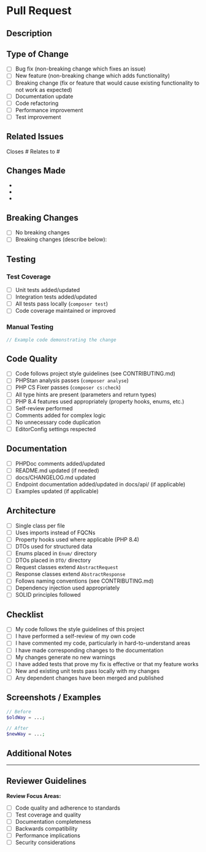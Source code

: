 # Pull Request

## Description
<!-- Provide a clear and concise description of your changes -->

## Type of Change
<!-- Mark the relevant option with an "x" -->

- [ ] Bug fix (non-breaking change which fixes an issue)
- [ ] New feature (non-breaking change which adds functionality)
- [ ] Breaking change (fix or feature that would cause existing functionality to not work as expected)
- [ ] Documentation update
- [ ] Code refactoring
- [ ] Performance improvement
- [ ] Test improvement

## Related Issues
<!-- Link related issues here using #issue_number -->
Closes #
Relates to #

## Changes Made
<!-- List the main changes made in this PR -->

-
-
-

## Breaking Changes
<!-- If this introduces breaking changes, describe them here and update docs/CHANGELOG.md -->

- [ ] No breaking changes
- [ ] Breaking changes (describe below):

## Testing
<!-- Describe how you tested your changes -->

### Test Coverage
- [ ] Unit tests added/updated
- [ ] Integration tests added/updated
- [ ] All tests pass locally (`composer test`)
- [ ] Code coverage maintained or improved

### Manual Testing
<!-- Describe manual testing performed -->

```php
// Example code demonstrating the change
```

## Code Quality
<!-- Confirm code quality checks -->

- [ ] Code follows project style guidelines (see CONTRIBUTING.md)
- [ ] PHPStan analysis passes (`composer analyse`)
- [ ] PHP CS Fixer passes (`composer cs:check`)
- [ ] All type hints are present (parameters and return types)
- [ ] PHP 8.4 features used appropriately (property hooks, enums, etc.)
- [ ] Self-review performed
- [ ] Comments added for complex logic
- [ ] No unnecessary code duplication
- [ ] EditorConfig settings respected

## Documentation
<!-- Confirm documentation updates -->

- [ ] PHPDoc comments added/updated
- [ ] README.md updated (if needed)
- [ ] docs/CHANGELOG.md updated
- [ ] Endpoint documentation added/updated in docs/api/ (if applicable)
- [ ] Examples updated (if applicable)

## Architecture
<!-- Confirm adherence to project architecture -->

- [ ] Single class per file
- [ ] Uses imports instead of FQCNs
- [ ] Property hooks used where applicable (PHP 8.4)
- [ ] DTOs used for structured data
- [ ] Enums placed in `Enum/` directory
- [ ] DTOs placed in `DTO/` directory
- [ ] Request classes extend `AbstractRequest`
- [ ] Response classes extend `AbstractResponse`
- [ ] Follows naming conventions (see CONTRIBUTING.md)
- [ ] Dependency injection used appropriately
- [ ] SOLID principles followed

## Checklist
<!-- Final checklist before submitting -->

- [ ] My code follows the style guidelines of this project
- [ ] I have performed a self-review of my own code
- [ ] I have commented my code, particularly in hard-to-understand areas
- [ ] I have made corresponding changes to the documentation
- [ ] My changes generate no new warnings
- [ ] I have added tests that prove my fix is effective or that my feature works
- [ ] New and existing unit tests pass locally with my changes
- [ ] Any dependent changes have been merged and published

## Screenshots / Examples
<!-- If applicable, add screenshots or code examples -->

```php
// Before
$oldWay = ...;

// After
$newWay = ...;
```

## Additional Notes
<!-- Any additional information that reviewers should know -->

---

## Reviewer Guidelines
<!-- For reviewers -->

**Review Focus Areas:**
- [ ] Code quality and adherence to standards
- [ ] Test coverage and quality
- [ ] Documentation completeness
- [ ] Backwards compatibility
- [ ] Performance implications
- [ ] Security considerations
